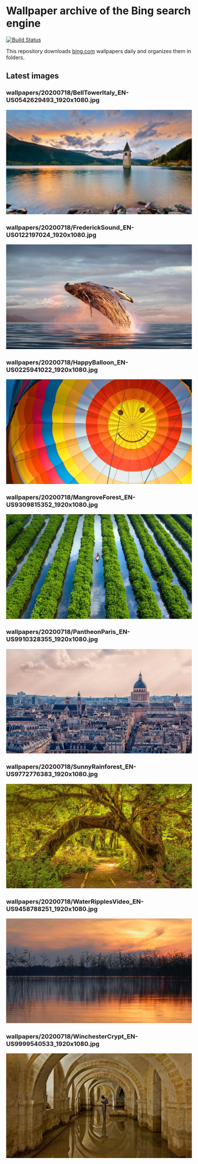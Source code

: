# Wallpaper archive of the Bing search engine

[![Build Status](https://travis-ci.org/kijart/bing-daily-images-dl.svg?branch=wallpapers)](https://travis-ci.org/kijart/bing-daily-images-dl)

This repository downloads [bing.com](https://www.bing.com) wallpapers daily and organizes them in folders.

## Latest images

<!-- Wallpapers -->

### wallpapers/20200718/BellTowerItaly_EN-US0542629493_1920x1080.jpg

![wallpapers/20200718/BellTowerItaly_EN-US0542629493_1920x1080.jpg](wallpapers/20200718/BellTowerItaly_EN-US0542629493_1920x1080.jpg)

### wallpapers/20200718/FrederickSound_EN-US0122197024_1920x1080.jpg

![wallpapers/20200718/FrederickSound_EN-US0122197024_1920x1080.jpg](wallpapers/20200718/FrederickSound_EN-US0122197024_1920x1080.jpg)

### wallpapers/20200718/HappyBalloon_EN-US0225941022_1920x1080.jpg

![wallpapers/20200718/HappyBalloon_EN-US0225941022_1920x1080.jpg](wallpapers/20200718/HappyBalloon_EN-US0225941022_1920x1080.jpg)

### wallpapers/20200718/MangroveForest_EN-US9309815352_1920x1080.jpg

![wallpapers/20200718/MangroveForest_EN-US9309815352_1920x1080.jpg](wallpapers/20200718/MangroveForest_EN-US9309815352_1920x1080.jpg)

### wallpapers/20200718/PantheonParis_EN-US9910328355_1920x1080.jpg

![wallpapers/20200718/PantheonParis_EN-US9910328355_1920x1080.jpg](wallpapers/20200718/PantheonParis_EN-US9910328355_1920x1080.jpg)

### wallpapers/20200718/SunnyRainforest_EN-US9772776383_1920x1080.jpg

![wallpapers/20200718/SunnyRainforest_EN-US9772776383_1920x1080.jpg](wallpapers/20200718/SunnyRainforest_EN-US9772776383_1920x1080.jpg)

### wallpapers/20200718/WaterRipplesVideo_EN-US9458788251_1920x1080.jpg

![wallpapers/20200718/WaterRipplesVideo_EN-US9458788251_1920x1080.jpg](wallpapers/20200718/WaterRipplesVideo_EN-US9458788251_1920x1080.jpg)

### wallpapers/20200718/WinchesterCrypt_EN-US9999540533_1920x1080.jpg

![wallpapers/20200718/WinchesterCrypt_EN-US9999540533_1920x1080.jpg](wallpapers/20200718/WinchesterCrypt_EN-US9999540533_1920x1080.jpg)

